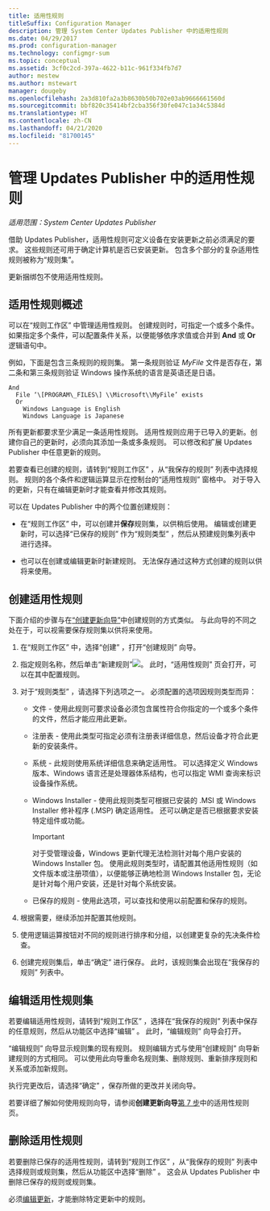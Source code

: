 ```yaml
---
title: 适用性规则
titleSuffix: Configuration Manager
description: 管理 System Center Updates Publisher 中的适用性规则
ms.date: 04/29/2017
ms.prod: configuration-manager
ms.technology: configmgr-sum
ms.topic: conceptual
ms.assetid: 3cf0c2cd-397a-4622-b11c-961f334fb7d7
author: mestew
ms.author: mstewart
manager: dougeby
ms.openlocfilehash: 2a3d810fa2a3b8630b50b702e03ab9666661560d
ms.sourcegitcommit: bbf820c35414bf2cba356f30fe047c1a34c5384d
ms.translationtype: HT
ms.contentlocale: zh-CN
ms.lasthandoff: 04/21/2020
ms.locfileid: "81700145"
---
```

# <a name="manage-applicability-rules-in-updates-publisher"></a>管理 Updates Publisher 中的适用性规则

*适用范围：System Center Updates Publisher*

借助 Updates Publisher，适用性规则可定义设备在安装更新之前必须满足的要求。 这些规则还可用于确定计算机是否已安装更新。 包含多个部分的复杂适用性规则被称为“规则集”。

更新捆绑包不使用适用性规则。

## <a name="overview-of-applicability-rules"></a>适用性规则概述
可以在“规则工作区”  中管理适用性规则。 创建规则时，可指定一个或多个条件。 如果指定多个条件，可以配置条件关系，以便能够依序求值或合并到 **And** 或 **Or** 逻辑语句中。

例如，下面是包含三条规则的规则集。 第一条规则验证 *MyFile* 文件是否存在，第二条和第三条规则验证 Windows 操作系统的语言是英语还是日语。

``` Example
And  
  File ‘\[PROGRAM\_FILES\] \\Microsoft\\MyFile’ exists  
  Or  
    Windows Language is English
    Windows Language is Japanese
```

所有更新都要求至少满足一条适用性规则。 适用性规则应用于已导入的更新。创建你自己的更新时，必须向其添加一条或多条规则。 可以修改和扩展 Updates Publisher 中任意更新的规则。

若要查看已创建的规则，请转到“规则工作区”  ，从“我保存的规则”  列表中选择规则。 规则的各个条件和逻辑运算显示在控制台的“适用性规则”  窗格中。 对于导入的更新，只有在编辑更新时才能查看并修改其规则。

可以在 Updates Publisher 中的两个位置创建规则：

-   在“规则工作区”  中，可以创建并**保存**规则集，以供稍后使用。 编辑或创建更新时，可以选择“已保存的规则”  作为“规则类型”  ，然后从预建规则集列表中进行选择。

-   也可以在创建或编辑更新时新建规则。 无法保存通过这种方式创建的规则以供将来使用。

## <a name="create-applicability-rule"></a>创建适用性规则
下面介绍的步骤与在[“创建更新向导”](create-updates-with-updates-publisher.md#use-the-create-update-wizard)中创建规则的方式类似。 与此向导的不同之处在于，可以视需要保存规则集以供将来使用。

1. 在“规则工作区”  中，选择“创建”  ，打开“创建规则”  向导。

2. 指定规则名称，然后单击“新建规则”![](media/newrule.png)。 此时，“适用性规则”  页会打开，可以在其中配置规则。

3. 对于“规则类型”  ，请选择下列选项之一。 必须配置的选项因规则类型而异：

   - 文件  - 使用此规则可要求设备必须包含属性符合你指定的一个或多个条件的文件，然后才能应用此更新。

   - 注册表  - 使用此类型可指定必须有注册表详细信息，然后设备才符合此更新的安装条件。

   - 系统  - 此规则使用系统详细信息来确定适用性。 可以选择定义 Windows 版本、Windows 语言还是处理器体系结构，也可以指定 WMI 查询来标识设备操作系统。

   - Windows Installer  - 使用此规则类型可根据已安装的 .MSI 或 Windows Installer 修补程序 (.MSP) 确定适用性。 还可以确定是否已根据要求安装特定组件或功能。

     > [!IMPORTANT]   
     > 对于受管理设备，Windows 更新代理无法检测针对每个用户安装的 Windows Installer 包。 使用此规则类型时，请配置其他适用性规则（如文件版本或注册项值），以便能够正确地检测 Windows Installer 包，无论是针对每个用户安装，还是针对每个系统安装。

   - 已保存的规则  - 使用此选项，可以查找和使用以前配置和保存的规则。

4. 根据需要，继续添加并配置其他规则。

5. 使用逻辑运算按钮对不同的规则进行排序和分组，以创建更复杂的先决条件检查。

6. 创建完规则集后，单击“确定”  进行保存。 此时，该规则集会出现在“我保存的规则”  列表中。

## <a name="edit-applicability-rule-sets"></a>编辑适用性规则集
若要编辑适用性规则，请转到“规则工作区”  ，选择在“我保存的规则”  列表中保存的任意规则，然后从功能区中选择“编辑”  。 此时，“编辑规则”  向导会打开。

“编辑规则”  向导显示规则集的现有规则。 规则编辑方式与使用“创建规则”  向导新建规则的方式相同。 可以使用此向导重命名规则集、删除规则、重新排序规则和关系或添加新规则。

执行完更改后，请选择“确定”  ，保存所做的更改并关闭向导。

若要详细了解如何使用规则向导，请参阅**创建更新向导**[第 7 步](create-updates-with-updates-publisher.md#use-the-create-update-wizard)中的适用性规则页。

## <a name="delete-applicability-rules"></a>删除适用性规则
若要删除已保存的适用性规则，请转到“规则工作区”  ，从“我保存的规则”  列表中选择规则或规则集，然后从功能区中选择“删除”  。 这会从 Updates Publisher 中删除已保存的规则或规则集。

必须[编辑更新](manage-updates-with-updates-publisher.md#edit-updates-and-bundles)，才能删除特定更新中的规则。
